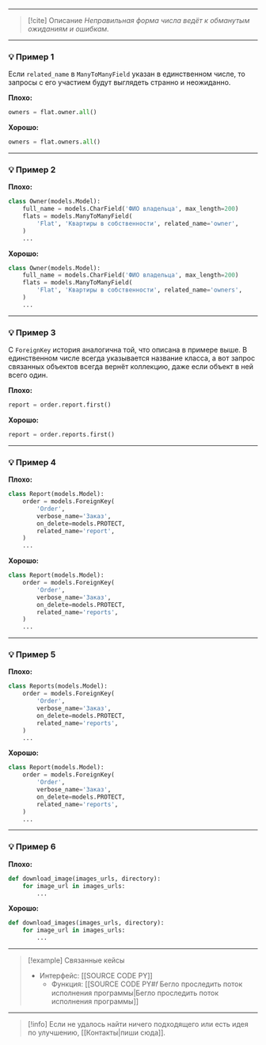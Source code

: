 ***

> [!cite] Описание
>_Неправильная форма числа ведёт к обманутым ожиданиям и ошибкам._

***
### 💡 Пример 1
Если `related_name` в `ManyToManyField` указан в единственном числе, то запросы с его участием будут выглядеть странно и неожиданно.

**Плохо:**
```python
owners = flat.owner.all()
```

**Хорошо:**
```python
owners = flat.owners.all()
```

***
### 💡 Пример 2


**Плохо:**
```python
class Owner(models.Model):
	full_name = models.CharField('ФИО владельца', max_length=200)
	flats = models.ManyToManyField(
		'Flat', 'Квартиры в собственности', related_name='owner',
	)
	...
```

**Хорошо:**
```python
class Owner(models.Model):
	full_name = models.CharField('ФИО владельца', max_length=200)
	flats = models.ManyToManyField(
		'Flat', 'Квартиры в собственности', related_name='owners',
	)
	...
```

***
### 💡 Пример 3
С `ForeignKey` история аналогична той, что описана в примере выше.  В единственном числе всегда указывается название класса, а вот запрос связанных объектов всегда вернёт коллекцию, даже если объект в ней всего один.

**Плохо:**
```python
report = order.report.first()
```

**Хорошо:**
```python
report = order.reports.first()
```

***
### 💡 Пример 4


**Плохо:**
```python
class Report(models.Model):
	order = models.ForeignKey(
		'Order',
		verbose_name='Заказ',
		on_delete=models.PROTECT,
		related_name='report',
	)
	...
```

**Хорошо:**
```python
class Report(models.Model):
	order = models.ForeignKey(
		'Order',
		verbose_name='Заказ',
		on_delete=models.PROTECT,
		related_name='reports',
	)
	...
```

***
### 💡 Пример 5


**Плохо:**
```python
class Reports(models.Model):
	order = models.ForeignKey(
		'Order',
		verbose_name='Заказ',
		on_delete=models.PROTECT,
		related_name='reports',
	)
	...
```

**Хорошо:**
```python
class Report(models.Model):
	order = models.ForeignKey(
		'Order',
		verbose_name='Заказ',
		on_delete=models.PROTECT,
		related_name='reports',
	)
	...
```

***
### 💡 Пример 6


**Плохо:**
```python
def download_image(images_urls, directory):
	for image_url in images_urls:
		...
```

**Хорошо:**
```python
def download_images(images_urls, directory):
	for image_url in images_urls:
		...
```

***

> [!example] Связанные кейсы
>- Интерфейс: [[SOURCE CODE PY]]
>	- Функция: [[SOURCE CODE PY#𝑓 Бегло проследить поток исполнения программы|Бегло проследить поток исполнения программы]]

***

> [!info]
> Если не удалось найти ничего подходящего или есть идея по улучшению, [[Контакты|пиши сюда]].
